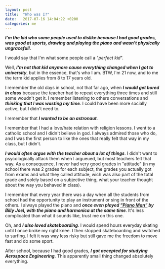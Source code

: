 ```yaml
---
layout: post
title:  "Who was I?"
date:   2017-07-16 14:04:22 +0200
categories: me
---
```

***I'm the kid who some people used to dislike because I had good grades, was good at sports, drawing and playing the piano and wasn't physically ungracefull.***

I would say that I'm what some people call a "*perfect kid*".

Well, ***I'm not that kid anymore cause everything changed when I got to university***, but in the essence, that's who I am. BTW, I'm 21 now, and to me the term kid applies from 8 to 17 years old.

I remember the old days in school, not that far ago, when ***I would get bored in class*** because the teacher had to repeat everything three times and still some woudn't get it. I remember listening to others conversations and ***thinking that I was wasting my time***. I could have been more socially active, but I didn't need to.

I remember that ***I wanted to be an astronaut***.

I remember that I had a love/hate relation with religion lessons. I went to a catholic school and I didn't believe in god. I always admired those who do, and I was the first person to like the ones that really felt that way in my class, but I didn't.

***I would often argue with the teacher about a lot of things***. I didn't want to psycologically attack them when I argueued, but most teachers felt that way. As a consequence, I never had very good grades in "attitude" (in my school there was 2 grades for each subject, the grades you actually got from exams and what they called attitude, wich was also part of the total grade and solely based on a subjective thing, what your teacher thought about the way you behaved in class).

I remember that every year there was a day when all the students from school had the opportunity to play an instrument or sing in front of the others. I always played the piano and ***once even played ["Piano Man"](https://www.youtube.com/watch?v=gxEPV4kolz0) by Billy Joel, with the piano and harmonica at the same time***. It's less complicated than what it sounds like, trust me on this one.

Oh, and ***I also loved skateboarding***. I would spend hours everyday skating until I once broke my right knee. I then stopped skateboarding and switched to surfing. I felt it was way less risky but still gave me the freedom to move fast and do some sport.

After school, because I had good grades, ***I got accepted for studying Aerospace Engineering.*** This apparently small thing changed absolutely everything.
